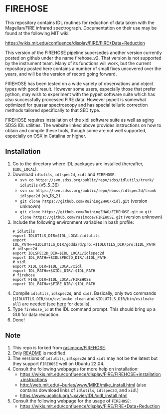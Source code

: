 # FIREHOSE

This repository contains IDL routines for reduction of data taken with the Magellan/FIRE infrared spectrograph.  Documentation on their use may be found at the following MIT wiki:

https://wikis.mit.edu/confluence/display/FIRE/FIRE+Data+Reduction

This version of the FIREHOSE pipeline supersedes another version currently posted on github under the name firehose_v2.  That version is not supported by the instrument team.  Many of its functions will work, but the current repository posted here contains a number of small fixes uncovered over the years, and will be the version of record going forward.

FIREHOSE has been tested on a wide variety of observations and object types with good result. However some users, especially those that prefer python, may wish to experiment with the pypeit software suite which has also successfully processed FIRE data.  However pypeit is somewhat optimized for quasar spectroscopy and has special telluric correction methods tailored specifically to that SED type.

FIREHOSE requires installation of the xidl software suite as well as aging SDSS IDL utilities.  The website linked above provides instructions on how to obtain and compile these tools, though some are not well supported, especially on OSX in Catalina or higher.

## Installation
1. Go to the directory where IDL packages are installed (hereafter, `$IDL_LOCAL`).
2. Download `idlutils`, `idlspec2d`, `xidl` and `FIREHOSE`:
    - `svn co https://svn.sdss.org/public/repo/sdss/idlutils/trunk/ idlutils` (v5_5_36)
    - `svn co https://svn.sdss.org/public/repo/eboss/idlspec2d/trunk idlspec2d` (v5_13_2)
    - `git clone https://github.com/RuiningZHAO/xidl.git` (version unknown)
    - `git clone https://github.com/RuiningZHAO/FIREHOSE.git` or `git clone https://github.com/rasimcoe/FIREHOSE.git` (version unknown)
3. Include the following environment variables in bash profile:
    ```
    # idlutils
    export IDLUTILS_DIR=$IDL_LOCAL/idlutils
    export IDL_PATH=+$IDLUTILS_DIR/goddard/pro:+$IDLUTILS_DIR/pro:$IDL_PATH
    # idlspec2d
    export IDLSPEC2D_DIR=$IDL_LOCAL/idlspec2d
    export IDL_PATH=+$IDLSPEC2D_DIR/:$IDL_PATH
    # xidl
    export XIDL_DIR=$IDL_LOCAL/xidl
    export IDL_PATH=+$XIDL_DIR/:$IDL_PATH
    # firehose
    export FIRE_DIR=$IDL_LOCAL/FIREHOSE
    export IDL_PATH=+$FIRE_DIR/:$IDL_PATH
    ```
4. Compile `idlutils`, `idlspec2d`, and `xidl`. Basically, only two commands (`$IDLUTILS_DIR/bin/evilmake clean` and `$IDLUTILS_DIR/bin/evilmake all`) are needed (see [here](https://www.ucolick.org/~xavier/IDL/xidl_install.html) for details).
5. Type `firehose_ld` at the IDL command prompt. This should bring up a GUI for data reduction.
6. Done!

## Note
1. This repo is forked from [rasimcoe/FIREHOSE](https://github.com/rasimcoe/FIREHOSE.git).
2. Only [README](README.md) is modified.
3. The versions of `idlutils`, `idlspec2d` and `xidl` may not be the latest but they support `FIREHOSE` well on Ubuntu 22.04.
4. Consult the following webpages for more help on installation:
    - https://wikis.mit.edu/confluence/display/FIRE/FIREHOSE+installation+instructions
    - http://web.mit.edu/~burles/www/MIKE/mike_install.html (also contains download links of `idlutils`, `idlspec2d`, and `xidl`)
    - https://www.ucolick.org/~xavier/IDL/xidl_install.html
5. Consult the following webpage for the usage of `FIREHOSE`:
    - https://wikis.mit.edu/confluence/display/FIRE/FIRE+Data+Reduction